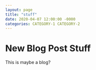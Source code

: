 ```yaml
---
layout: page
title: "stuff"
date: 2020-04-07 12:00:00 -0000
categories: CATEGORY-1 CATEGORY-2
---
```


# New Blog Post Stuff

This is maybe a blog?
